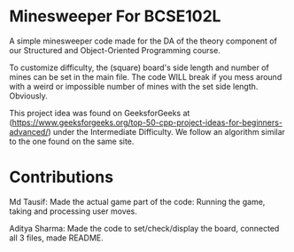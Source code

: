 # Minesweeper For BCSE102L
A simple minesweeper code made for the DA of the theory component of our Structured and Object-Oriented Programming course.

To customize difficulty, the (square) board's side length and number of mines can be set in the main file. The code WILL break if you mess around with a weird or impossible number of mines with the set side length. Obviously. 

This project idea was found on GeeksforGeeks at (https://www.geeksforgeeks.org/top-50-cpp-project-ideas-for-beginners-advanced/) under the Intermediate Difficulty. We follow an algorithm similar to the one found on the same site.
# Contributions
Md Tausif: Made the actual game part of the code: Running the game, taking and processing user moves.

Aditya Sharma: Made the code to set/check/display the board, connected all 3 files, made README.
